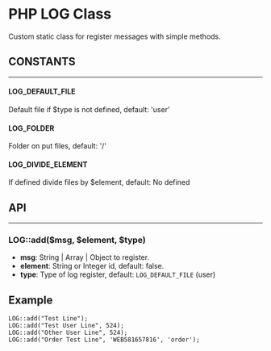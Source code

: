 # PHP LOG Class

Custom static class for register messages with simple methods.

## CONSTANTS
---
#### **LOG_DEFAULT_FILE**
Default file if $type is not defined, default: 'user'
#### **LOG_FOLDER**
Folder on put files, default: '/'
#### **LOG_DIVIDE_ELEMENT**
If defined divide files by $element, default: No defined 

## API
---
### **LOG::add($msg, $element, $type)**

- **msg**: String | Array | Object to register.
- **element**: String or Integer id, default: false.
- **type**: Type of log register, default: ``LOG_DEFAULT_FILE`` (user) 

## Example

    LOG::add("Test Line");
    LOG::add("Test User Line", 524);
    LOG::add("Other User Line", 524);
    LOG::add("Order Test Line", 'WEB581657816', 'order');

